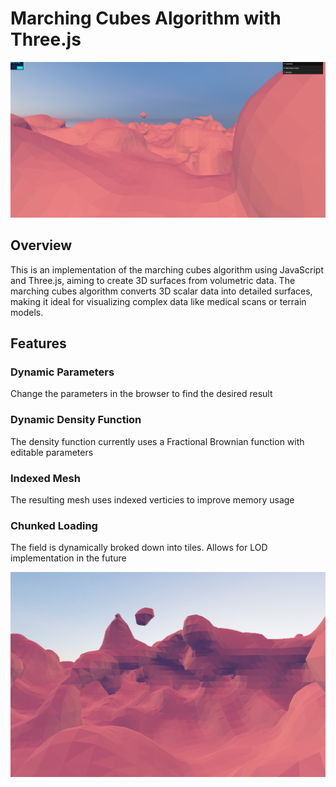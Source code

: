 # Marching Cubes Algorithm with Three.js
![Marching cubes](./static/imgs/Capture.png)



## Overview
This is an implementation of the marching cubes algorithm using JavaScript and Three.js, aiming to create 3D surfaces from volumetric data. The marching cubes algorithm converts 3D scalar data into detailed surfaces, making it ideal for visualizing complex data like medical scans or terrain models.

## Features

### Dynamic Parameters
Change the parameters in the browser to find the desired result

### Dynamic Density Function
The density function currently uses a Fractional Brownian function with editable parameters 

### Indexed Mesh
The resulting mesh uses indexed verticies to improve memory usage

### Chunked Loading
The field is dynamically broked down into tiles. Allows for LOD implementation in the future

![Marching cubes](./static/imgs/Capture2.png)


